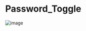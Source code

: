 # Password_Toggle

![image](https://user-images.githubusercontent.com/104692252/214485793-1d43fdd5-93bf-4d2d-ac7b-9647dc92d140.png)


